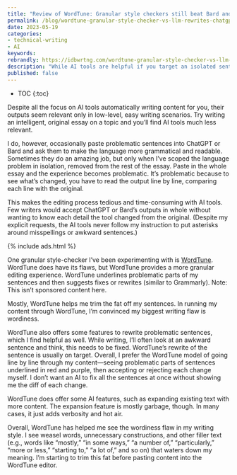 ```yaml
---
title: "Review of WordTune: Granular style checkers still beat Bard and ChatGPT"
permalink: /blog/wordtune-granular-style-checker-vs-llm-rewrites-chatgpt
date: 2023-05-19
categories:
- technical-writing
- AI
keywords: 
rebrandly: https://idbwrtng.com/wordtune-granular-style-checker-vs-llm-rewrites-chatgpt
description: "While AI tools are helpful if you target an isolated sentence or paragraph, I prefer more granular line-by-line style checking tools instead because I want to know what content has changed."
published: false
---
```


* TOC
{:toc}

Despite all the focus on AI tools automatically writing content for you, their outputs seem relevant only in low-level, easy writing scenarios. Try writing an intelligent, original essay on a topic and you’ll find AI tools much less relevant.

I do, however, occasionally paste problematic sentences into ChatGPT or Bard and ask them to make the language more grammatical and readable. Sometimes they do an amazing job, but only when I’ve scoped the language problem in isolation, removed from the rest of the essay. Paste in the whole essay and the experience becomes problematic. It’s problematic because to see what’s changed, you have to read the output line by line, comparing each line with the original. 

This makes the editing process tedious and time-consuming with AI tools. Few writers would accept ChatGPT or Bard’s outputs in whole without wanting to know each detail the tool changed from the original. (Despite my explicit requests, the AI tools never follow my instruction to put asterisks around misspellings or awkward sentences.) 

{% include ads.html %}

One granular style-checker I’ve been experimenting with is [WordTune](https://www.wordtune.com/). WordTune does have its flaws, but WordTune provides a more granular editing experience. WordTune underlines problematic parts of my sentences and then suggests fixes or rewrites (similar to Grammarly).  Note: This isn’t sponsored content here.

Mostly, WordTune helps me trim the fat off my sentences. In running my content through WordTune, I’m convinced my biggest writing flaw is wordiness. 

WordTune also offers some features to rewrite problematic sentences, which I find helpful as well. While writing, I’ll often look at an awkward sentence and think, this needs to be fixed. WordTune’s rewrite of the sentence is usually on target. Overall, I prefer the WordTune model of going line by line through my content—seeing problematic parts of sentences underlined in red and purple, then accepting or rejecting each change myself. I don’t want an AI to fix all the sentences at once without showing me the diff of each change.

WordTune does offer some AI features, such as expanding existing text with more content. The expansion feature is mostly garbage, though. In many cases, it just adds verbosity and hot air.

Overall, WordTune has helped me see the wordiness flaw in my writing style. I see weasel words, unnecessary constructions, and other filler text (e.g., words like “mostly,” “in some ways,” “a number of,” “particularly,” “more or less,” “starting to,” “a lot of,” and so on) that waters down my meaning. I’m starting to trim this fat before pasting content into the WordTune editor.

